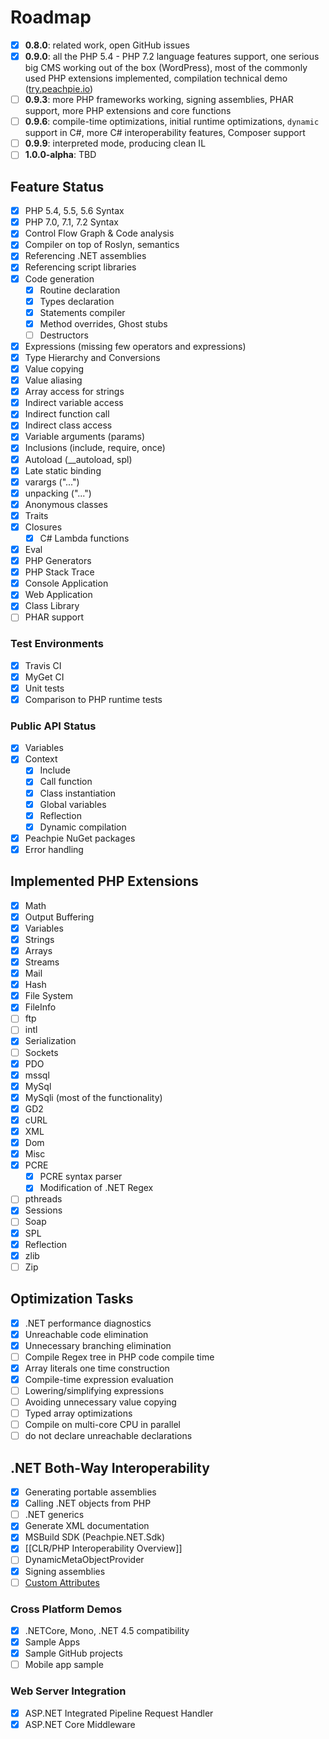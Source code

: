 # Roadmap

- [x] **0.8.0**: related work, open GitHub issues
- [x] **0.9.0**: all the PHP 5.4 - PHP 7.2 language features support, one serious big CMS working out of the box (WordPress), most of the commonly used PHP extensions implemented, compilation technical demo ([try.peachpie.io](https://try.peachpie.io))
- [ ] **0.9.3**: more PHP frameworks working, signing assemblies, PHAR support, more PHP extensions and core functions
- [ ] **0.9.6**: compile-time optimizations, initial runtime optimizations, `dynamic` support in C#, more C# interoperability features, Composer support
- [ ] **0.9.9**: interpreted mode, producing clean IL
- [ ] **1.0.0-alpha**: TBD

## Feature Status

- [x] PHP 5.4, 5.5, 5.6 Syntax
- [x] PHP 7.0, 7.1, 7.2 Syntax
- [x] Control Flow Graph & Code analysis
- [x] Compiler on top of Roslyn, semantics
- [x] Referencing .NET assemblies
- [x] Referencing script libraries
- [x] Code generation
  * [x] Routine declaration
  * [x] Types declaration
  * [x] Statements compiler
  * [x] Method overrides, Ghost stubs
  * [ ] Destructors
- [x] Expressions (missing few operators and expressions)
- [x] Type Hierarchy and Conversions
- [x] Value copying
- [x] Value aliasing
- [x] Array access for strings
- [x] Indirect variable access
- [x] Indirect function call
- [x] Indirect class access
- [x] Variable arguments (params)
- [x] Inclusions (include, require, once)
- [x] Autoload (__autoload, spl)
- [x] Late static binding
- [x] varargs ("...")
- [x] unpacking ("...")
- [x] Anonymous classes
- [x] Traits
- [x] Closures
  * [x] C# Lambda functions
- [x] Eval
- [x] PHP Generators
- [x] PHP Stack Trace
- [x] Console Application
- [x] Web Application
- [x] Class Library
- [ ] PHAR support

### Test Environments

- [x] Travis CI
- [x] MyGet CI
- [x] Unit tests
- [x] Comparison to PHP runtime tests

### Public API Status

- [x] Variables
- [x] Context
  * [x] Include
  * [x] Call function
  * [x] Class instantiation
  * [x] Global variables
  * [x] Reflection
  * [x] Dynamic compilation
- [x] Peachpie NuGet packages
- [x] Error handling

## Implemented PHP Extensions

- [x] Math
- [x] Output Buffering
- [x] Variables
- [x] Strings
- [x] Arrays
- [x] Streams
- [x] Mail
- [x] Hash
- [x] File System
- [x] FileInfo
- [ ] ftp
- [ ] intl
- [x] Serialization
- [ ] Sockets
- [x] PDO
- [x] mssql
- [x] MySql
- [x] MySqli (most of the functionality)
- [x] GD2
- [x] cURL
- [x] XML
- [x] Dom
- [x] Misc
- [x] PCRE
  * [x] PCRE syntax parser
  * [x] Modification of .NET Regex
- [ ] pthreads
- [x] Sessions
- [ ] Soap
- [x] SPL
- [x] Reflection
- [x] zlib
- [ ] Zip

## Optimization Tasks

- [x] .NET performance diagnostics
- [x] Unreachable code elimination
- [x] Unnecessary branching elimination
- [ ] Compile Regex tree in PHP code compile time
- [x] Array literals one time construction
- [x] Compile-time expression evaluation
- [ ] Lowering/simplifying expressions
- [ ] Avoiding unnecessary value copying
- [ ] Typed array optimizations
- [ ] Compile on multi-core CPU in parallel
- [ ] do not declare unreachable declarations

## .NET Both-Way Interoperability

- [x] Generating portable assemblies
- [x] Calling .NET objects from PHP
- [ ] .NET generics
- [x] Generate XML documentation
- [x] MSBuild SDK (Peachpie.NET.Sdk)
- [x] [[CLR/PHP Interoperability Overview]]
- [ ] DynamicMetaObjectProvider
- [x] Signing assemblies
- [ ] [Custom Attributes](https://github.com/peachpiecompiler/peachpie/issues/106)

### Cross Platform Demos

- [x] .NETCore, Mono, .NET 4.5 compatibility
- [x] Sample Apps
- [x] Sample GitHub projects
- [ ] Mobile app sample

### Web Server Integration

- [x] ASP.NET Integrated Pipeline Request Handler
- [x] ASP.NET Core Middleware